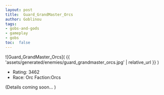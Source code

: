 ```yaml
---
layout: post
title:  Guard_GrandMaster_Orcs
author: Goblinou
tags:
- gobs-and-gods
- gameplay
- gobs
toc:  false
---
```


![Guard_GrandMaster_Orcs]( {{ 'assets/generated/enemies/guard_grandmaster_orcs.jpg' | relative_url }} )
- Rating: 3462
- Race: Orc  Faction:Orcs

(Details coming soon... )